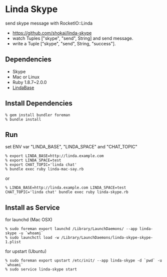 Linda Skype
===========
send skype message with RocketIO::Linda

* https://github.com/shokai/linda-skype
* watch Tuples ["skype", "send", String] and send message.
* write a Tuple ["skype", "send", String, "success"].

Dependencies
------------
- Skype
- Mac or Linux
- Ruby 1.8.7~2.0.0
- [LindaBase](https://github.com/shokai/linda-base)


Install Dependencies
--------------------

    % gem install bundler foreman
    % bundle install


Run
---

set ENV var "LINDA_BASE", "LINDA_SPACE" and "CHAT_TOPIC"

    % export LINDA_BASE=http://linda.example.com
    % export LINDA_SPACE=test
    % export CHAT_TOPIC='linda chat'
    % bundle exec ruby linda-mac-say.rb

or

    % LINDA_BASE=http://linda.example.com LINDA_SPACE=test CHAT_TOPIC='linda chat' bundle exec ruby linda-skype.rb


Install as Service
------------------

for launchd (Mac OSX)

    % sudo foreman export launchd /Library/LaunchDaemons/ --app linda-skype -u `whoami`
    % sudo launchctl load -w /Library/LaunchDaemons/linda-skype-skype-1.plist

for upstart (Ubuntu)

    % sudo foreman export upstart /etc/init/ --app linda-skype -d `pwd` -u `whoami`
    % sudo service linda-skype start
